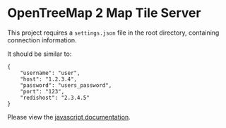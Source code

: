 # OpenTreeMap 2 Map Tile Server

This project requires a `settings.json` file in the root directory, containing connection information.

It should be similar to:
```
{
    "username": "user",
    "host": "1.2.3.4",
    "password": "users_password",
    "port": "123",
    "redishost": "2.3.4.5"
}
```

Please view the [javascript documentation](https://rawgithub.com/OpenTreeMap/OTM2-tiler/master/docs/filterObjectToWhere.html).

